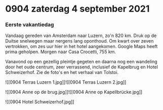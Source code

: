 # 0904 zaterdag 4 september 2021
### Eerste vakantiedag

Vandaag gereden van Amsterdam naar Luzern, zo'n 820 km. Druk op de Duitse snelwegen maar nergens lang oponthoud. Om kwart over zeven vertrokken, om zes uur hier in het hotel aangekomen. Google Maps heeft prima geholpen. Morgen naar Casa Crocetti, 755 km.

Vanavond op een gezellig pleintje gegeten en daarna nog een wandeling door het oude centrum, zeer verrassend, inclusief de Kapelbrug en Hotel Schweizerhof. Zie de foto's en het verhaal van Tolstoi.

![[0904 Terras Luzern 1.jpg]]![[0904 Terras Luzern 2.jpg]]

![[0904 Anne op de brug.jpg]]![[0904 Anne op Kapellbrücke.jpg]]

![[0904 Hotel Schweizerhof.jpg]]